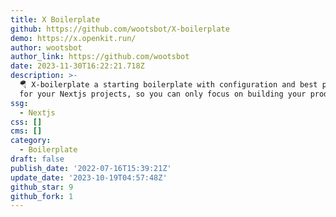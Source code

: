 ```yaml
---
title: X Boilerplate
github: https://github.com/wootsbot/X-boilerplate
demo: https://x.openkit.run/
author: wootsbot
author_link: https://github.com/wootsbot
date: 2023-11-30T16:22:21.718Z
description: >-
  🪂 X-boilerplate a starting boilerplate with configuration and best practices
  for your Nextjs projects, so you can only focus on building your product.
ssg:
  - Nextjs
css: []
cms: []
category:
  - Boilerplate
draft: false
publish_date: '2022-07-16T15:39:21Z'
update_date: '2023-10-19T04:57:48Z'
github_star: 9
github_fork: 1
---
```

